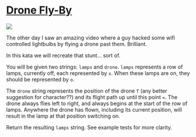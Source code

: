 # [Drone Fly-By](https://www.codewars.com/kata/drone-fly-by "https://www.codewars.com/kata/58356a94f8358058f30004b5")

![](http://www.grindtv.com/wp-content/uploads/2015/08/drone.jpg)

The other day I saw an amazing video where a guy hacked some wifi controlled lightbulbs by flying a drone past them. Brilliant.

In this kata we will recreate that stunt... sort of.

You will be given two strings: `lamps` and `drone`. `lamps` represents a row of lamps, currently off, each represented by `x`. When these lamps are on, they should be represented by `o`.

The `drone` string represents the position of the drone `T` (any better suggestion for character??) and its flight path up until this point `=`. The drone always flies left to right, and always begins at the start of the row of lamps. Anywhere the drone has flown, including its current position, will result in the lamp at that position switching on.

Return the resulting `lamps` string. See example tests for more clarity.
